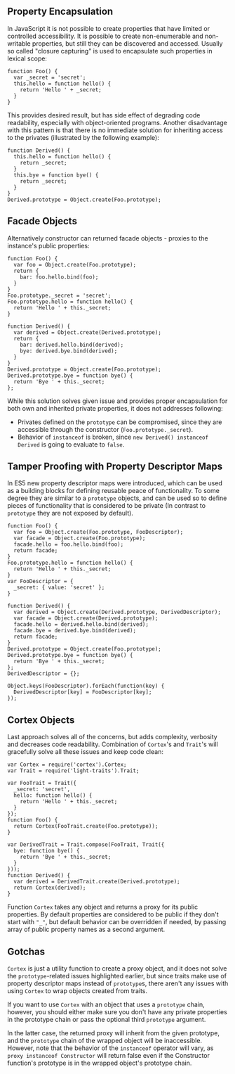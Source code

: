 
## Property Encapsulation ##

In JavaScript it is not possible to create properties that have limited or
controlled accessibility. It is possible to create non-enumerable and
non-writable properties, but still they can be discovered and accessed.
Usually so called "closure capturing" is used to encapsulate such properties
in lexical scope:

    function Foo() {
      var _secret = 'secret';
      this.hello = function hello() {
        return 'Hello ' + _secret;
      }
    }

This provides desired result, but has side effect of degrading code readability,
especially with object-oriented programs. Another disadvantage with this pattern
is that there is no immediate solution for inheriting access to the privates
(illustrated by the following example):

    function Derived() {
      this.hello = function hello() {
        return _secret;
      }
      this.bye = function bye() {
        return _secret;
      }
    }
    Derived.prototype = Object.create(Foo.prototype);

## Facade Objects ##

Alternatively constructor can returned facade objects - proxies to the
instance's public properties:

    function Foo() {
      var foo = Object.create(Foo.prototype);
      return {
        bar: foo.hello.bind(foo);
      }
    }
    Foo.prototype._secret = 'secret';
    Foo.prototype.hello = function hello() {
      return 'Hello ' + this._secret;
    }

    function Derived() {
      var derived = Object.create(Derived.prototype);
      return {
        bar: derived.hello.bind(derived);
        bye: derived.bye.bind(derived);
      }
    }
    Derived.prototype = Object.create(Foo.prototype);
    Derived.prototype.bye = function bye() {
      return 'Bye ' + this._secret;
    };

While this solution solves given issue and provides proper encapsulation for
both own and inherited private properties, it does not addresses following:

 - Privates defined on the `prototype` can be compromised, since they are
   accessible through the constructor (`Foo.prototype._secret`).
 - Behavior of `instanceof` is broken, since `new Derived() instanceof Derived`
   is going to evaluate to `false`.

## Tamper Proofing with Property Descriptor Maps ##

In ES5 new property descriptor maps were introduced, which can be used as a
building blocks for defining reusable peace of functionality. To some degree
they are similar to a `prototype` objects, and can be used so to define pieces
of functionality that is considered to be private (In contrast to `prototype`
they are not exposed by default).

    function Foo() {
      var foo = Object.create(Foo.prototype, FooDescriptor);
      var facade = Object.create(Foo.prototype);
      facade.hello = foo.hello.bind(foo);
      return facade;
    }
    Foo.prototype.hello = function hello() {
      return 'Hello ' + this._secret;
    }
    var FooDescriptor = {
      _secret: { value: 'secret' };
    }

    function Derived() {
      var derived = Object.create(Derived.prototype, DerivedDescriptor);
      var facade = Object.create(Derived.prototype);
      facade.hello = derived.hello.bind(derived);
      facade.bye = derived.bye.bind(derived);
      return facade;
    }
    Derived.prototype = Object.create(Foo.prototype);
    Derived.prototype.bye = function bye() {
      return 'Bye ' + this._secret;
    };
    DerivedDescriptor = {};

    Object.keys(FooDescriptor).forEach(function(key) {
      DerivedDescriptor[key] = FooDescriptor[key];
    });

## Cortex Objects ##

Last approach solves all of the concerns, but adds complexity, verbosity
and decreases code readability. Combination of `Cortex`'s and `Trait`'s
will gracefully solve all these issues and keep code clean:

    var Cortex = require('cortex').Cortex;
    var Trait = require('light-traits').Trait;

    var FooTrait = Trait({
      _secret: 'secret',
      hello: function hello() {
        return 'Hello ' + this._secret;
      }
    });
    function Foo() {
      return Cortex(FooTrait.create(Foo.prototype));
    }

    var DerivedTrait = Trait.compose(FooTrait, Trait({
      bye: function bye() {
        return 'Bye ' + this._secret;
      }
    }));
    function Derived() {
      var derived = DerivedTrait.create(Derived.prototype);
      return Cortex(derived);
    }

Function `Cortex` takes any object and returns a proxy for its public
properties. By default properties are considered to be public if they don't
start with `"_"`, but default behavior can be overridden if needed, by passing
array of public property names as a second argument.

## Gotchas ##

`Cortex` is just a utility function to create a proxy object, and it does not
solve the `prototype`-related issues highlighted earlier, but since traits make
use of property descriptor maps instead of `prototype`s, there aren't any
issues with using `Cortex` to wrap objects created from traits.

If you want to use `Cortex` with an object that uses a `prototype` chain,
however, you should either make sure you don't have any private properties
in the prototype chain or pass the optional third `prototype` argument.

In the latter case, the returned proxy will inherit from the given prototype,
and the `prototype` chain of the wrapped object will be inaccessible.
However, note that the behavior of the `instanceof` operator will vary,
as `proxy instanceof Constructor` will return false even if the Constructor
function's prototype is in the wrapped object's prototype chain.

